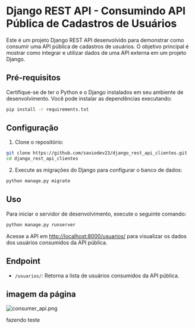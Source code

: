 # Django REST API - Consumindo API Pública de Cadastros de Usuários

Este é um projeto Django REST API desenvolvido para demonstrar como consumir uma API pública de cadastros de usuários. O objetivo principal é mostrar como integrar e utilizar dados de uma API externa em um projeto Django.

## Pré-requisitos

Certifique-se de ter o Python e o Django instalados em seu ambiente de desenvolvimento. Você pode instalar as dependências executando:

```bash
pip install -r requirements.txt
```

## Configuração

1. Clone o repositório:

```bash
git clone https://github.com/saviodev23/django_rest_api_clientes.git
cd django_rest_api_clientes
```

2. Execute as migrações do Django para configurar o banco de dados:

```bash
python manage.py migrate
```

## Uso

Para iniciar o servidor de desenvolvimento, execute o seguinte comando:

```bash
python manage.py runserver
```

Acesse a API em [http://localhost:8000/usuarios/](http://localhost:8000/api/usuarios/) para visualizar os dados dos usuários consumidos da API pública.

## Endpoint

- `/usuarios/`: Retorna a lista de usuários consumidos da API pública.


## imagem da página

![consumer_api.png](..%2F..%2FPictures%2FScreenshots%2Fconsumer_api.png)


fazendo teste